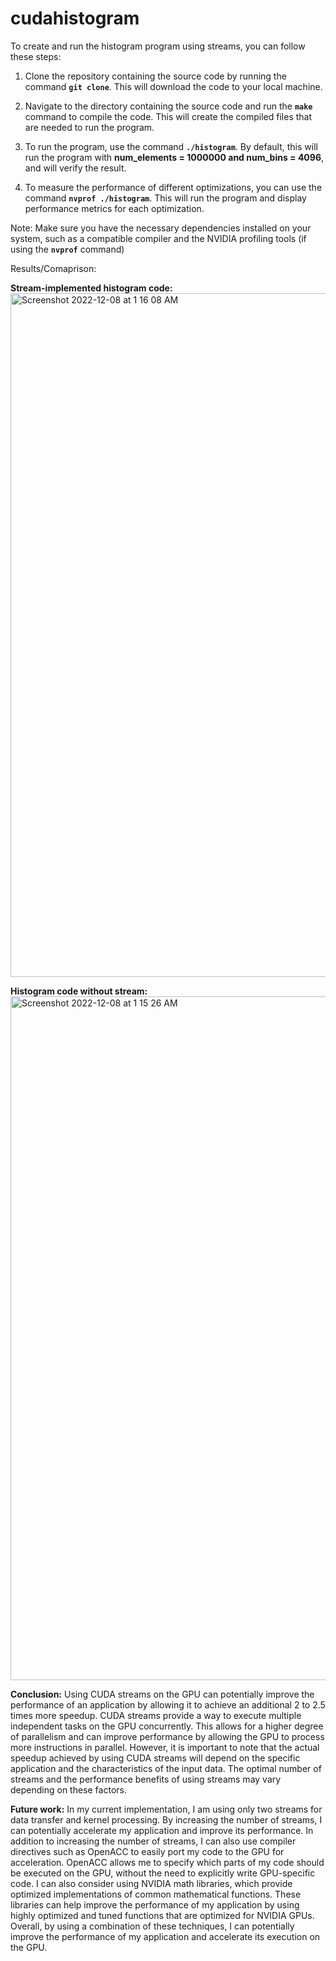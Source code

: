 # cudahistogram
To create and run the histogram program using streams, you can follow these steps:

1. Clone the repository containing the source code by running the command **`git clone`**. This will download the code to your local machine.

2. Navigate to the directory containing the source code and run the **`make`** command to compile the code. This will create the compiled files that are needed to run the program.

3. To run the program, use the command **`./histogram`**. By default, this will run the program with **num_elements = 1000000 and num_bins = 4096**, and will verify the result.

4. To measure the performance of different optimizations, you can use the command **`nvprof ./histogram`**. This will run the program and display performance metrics for each optimization.

Note: Make sure you have the necessary dependencies installed on your system, such as a compatible compiler and the NVIDIA profiling tools (if using the **`nvprof`** command)


Results/Comaprison: 

**Stream-implemented histogram code:**
<img width="1094" alt="Screenshot 2022-12-08 at 1 16 08 AM" src="https://user-images.githubusercontent.com/57623274/206806957-fee0b9b3-70aa-4a3e-80ae-1b34346275b3.png">

**Histogram code without stream:**
<img width="1094" alt="Screenshot 2022-12-08 at 1 15 26 AM" src="https://user-images.githubusercontent.com/57623274/206807002-5876e47a-f514-4898-86b7-f7feb872d50e.png">


**Conclusion:**
Using CUDA streams on the GPU can potentially improve the performance of an application by allowing it to achieve an additional 2 to 2.5 times more speedup. CUDA streams provide a way to execute multiple independent tasks on the GPU concurrently. This allows for a higher degree of parallelism and can improve performance by allowing the GPU to process more instructions in parallel. However, it is important to note that the actual speedup achieved by using CUDA streams will depend on the specific application and the characteristics of the input data. The optimal number of streams and the performance benefits of using streams may vary depending on these factors.


**Future work:**
In my current implementation, I am using only two streams for data transfer and kernel processing. By increasing the number of streams, I can potentially accelerate my application and improve its performance.
In addition to increasing the number of streams, I can also use compiler directives such as OpenACC to easily port my code to the GPU for acceleration. OpenACC allows me to specify which parts of my code should be executed on the GPU, without the need to explicitly write GPU-specific code.
I can also consider using NVIDIA math libraries, which provide optimized implementations of common mathematical functions. These libraries can help improve the performance of my application by using highly optimized and tuned functions that are optimized for NVIDIA GPUs.
Overall, by using a combination of these techniques, I can potentially improve the performance of my application and accelerate its execution on the GPU.
